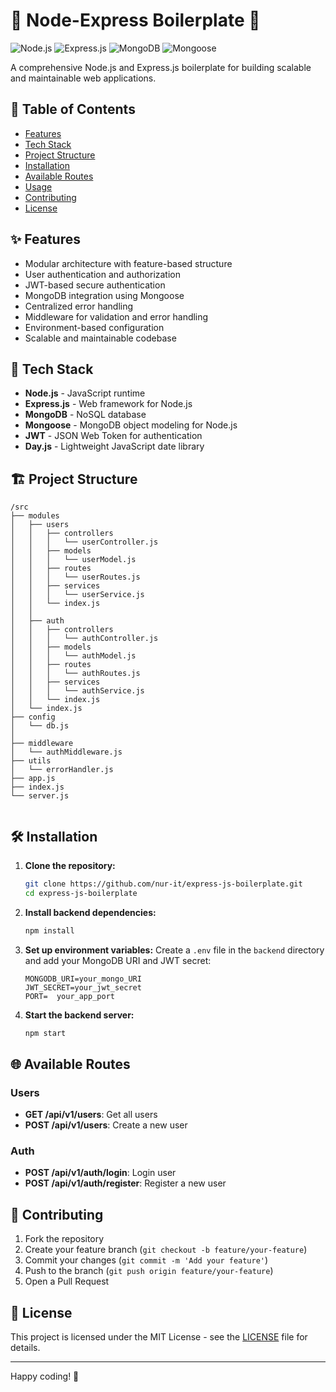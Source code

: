 # 🌟 Node-Express Boilerplate 🌟

![Node.js](https://img.shields.io/badge/Node.js-339933?style=for-the-badge&logo=nodedotjs&logoColor=white)
![Express.js](https://img.shields.io/badge/Express.js-000000?style=for-the-badge&logo=express&logoColor=white)
![MongoDB](https://img.shields.io/badge/MongoDB-47A248?style=for-the-badge&logo=mongodb&logoColor=white)
![Mongoose](https://img.shields.io/badge/Mongoose-880000?style=for-the-badge&logo=mongoose&logoColor=white)

A comprehensive Node.js and Express.js boilerplate for building scalable and maintainable web applications.

## 📜 Table of Contents

- [Features](#-features)
- [Tech Stack](#-tech-stack)
- [Project Structure](#-project-structure)
- [Installation](#-installation)
- [Available Routes](#-available-routes)
- [Usage](#-usage)
- [Contributing](#-contributing)
- [License](#-license)

## ✨ Features

- Modular architecture with feature-based structure
- User authentication and authorization
- JWT-based secure authentication
- MongoDB integration using Mongoose
- Centralized error handling
- Middleware for validation and error handling
- Environment-based configuration
- Scalable and maintainable codebase

## 🚀 Tech Stack

- **Node.js** - JavaScript runtime
- **Express.js** - Web framework for Node.js
- **MongoDB** - NoSQL database
- **Mongoose** - MongoDB object modeling for Node.js
- **JWT** - JSON Web Token for authentication
- **Day.js** - Lightweight JavaScript date library

## 🏗️ Project Structure

```plaintext
/src
├── modules
│   ├── users
│   │   ├── controllers
│   │   │   └── userController.js
│   │   ├── models
│   │   │   └── userModel.js
│   │   ├── routes
│   │   │   └── userRoutes.js
│   │   ├── services
│   │   │   └── userService.js
│   │   └── index.js
│   │
│   ├── auth
│   │   ├── controllers
│   │   │   └── authController.js
│   │   ├── models
│   │   │   └── authModel.js
│   │   ├── routes
│   │   │   └── authRoutes.js
│   │   ├── services
│   │   │   └── authService.js
│   │   └── index.js
│   └── index.js
├── config
│   └── db.js
│
├── middleware
│   └── authMiddleware.js
├── utils
│   └── errorHandler.js
├── app.js
├── index.js
└── server.js


```

## 🛠️ Installation

1. **Clone the repository:**

   ```sh
   git clone https://github.com/nur-it/express-js-boilerplate.git
   cd express-js-boilerplate
   ```

2. **Install backend dependencies:**

   ```sh
   npm install
   ```

3. **Set up environment variables:**
   Create a `.env` file in the `backend` directory and add your MongoDB URI and JWT secret:

   ```plaintext
   MONGODB_URI=your_mongo_URI
   JWT_SECRET=your_jwt_secret
   PORT=  your_app_port
   ```

4. **Start the backend server:**
   ```sh
   npm start
   ```

## 🌐 Available Routes

### Users

- **GET /api/v1/users**: Get all users
- **POST /api/v1/users**: Create a new user

### Auth

- **POST /api/v1/auth/login**: Login user
- **POST /api/v1/auth/register**: Register a new user

## 🤝 Contributing

1. Fork the repository
2. Create your feature branch (`git checkout -b feature/your-feature`)
3. Commit your changes (`git commit -m 'Add your feature'`)
4. Push to the branch (`git push origin feature/your-feature`)
5. Open a Pull Request

## 📄 License

This project is licensed under the MIT License - see the [LICENSE](LICENSE) file for details.

---

Happy coding! 🚀
